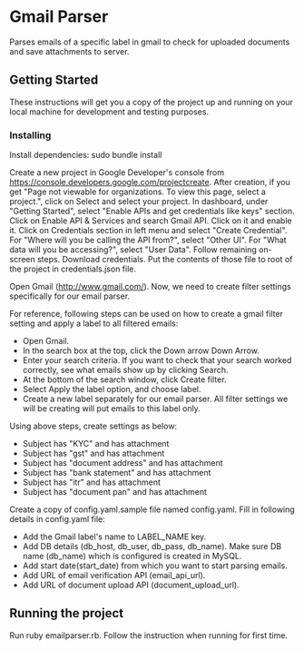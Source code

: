 # Gmail Parser

Parses emails of a specific label in gmail to check for uploaded documents and save attachments to server.

## Getting Started

These instructions will get you a copy of the project up and running on your local machine for development and testing purposes.

### Installing

Install dependencies:
sudo bundle install

Create a new project in Google Developer's console from https://console.developers.google.com/projectcreate.
After creation, if you get "Page not viewable for organizations. To view this page, select a project.", click on Select and select your project.
In dashboard, under "Getting Started", select "Enable APIs and get credentials like keys" section.
Click on Enable API & Services and search Gmail API. Click on it and enable it.
Click on Credentials section in left menu and select "Create Credential". For "Where will you be calling the API from?", select "Other UI". For "What data will you be accessing?", select "User Data". Follow remaining on-screen steps. Download credentials. Put the contents of those file to root of the project in credentials.json file.

Open Gmail (http://www.gmail.com/).
Now, we need to create filter settings specifically for our email parser.

For reference, following steps can be used on how to create a gmail filter setting and apply a label to all filtered emails:
- Open Gmail.
- In the search box at the top, click the Down arrow Down Arrow.
- Enter your search criteria. If you want to check that your search worked correctly, see what emails show up by clicking Search. 
- At the bottom of the search window, click Create filter.
- Select Apply the label option, and choose label.
- Create a new label separately for our email parser. All filter settings we will be creating will put emails to this label only.

Using above steps, create settings as below:
- Subject has "KYC" and has attachment
- Subject has "gst" and has attachment
- Subject has "document address" and has attachment
- Subject has "bank statement" and has attachment
- Subject has "itr" and has attachment
- Subject has "document pan" and has attachment

Create a copy of config.yaml.sample file named config.yaml. Fill in following details in config.yaml file:
- Add the Gmail label's name to LABEL_NAME key.
- Add DB details (db_host, db_user, db_pass, db_name). Make sure DB name (db_name) which is configured is created in MySQL.
- Add start date(start_date) from which you want to start parsing emails.
- Add URL of email verification API (email_api_url).
- Add URL of document upload API (document_upload_url).


## Running the project

Run ruby emailparser.rb. Follow the instruction when running for first time.


